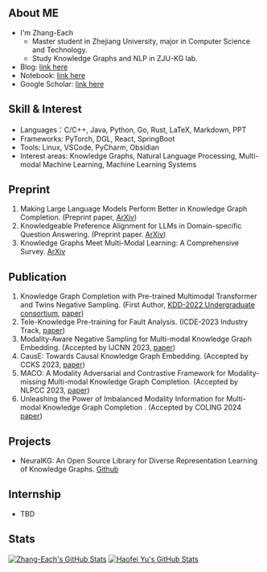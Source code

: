 
## About ME

- I'm Zhang-Each
  - Master student in Zhejiang University, major in Computer Science and Technology.
  - Study Knowledge Graphs and NLP in ZJU-KG lab.
- Blog: [link here](https://zhang-each.github.io/)
- Notebook: [link here](https://zhang-each.github.io/My-CS-Notebook/)
- Google Scholar: [link here](https://scholar.google.com/citations?user=-ys4Y-EAAAAJ&hl=zh-CN)

## Skill & Interest

- Languages：C/C++, Java, Python, Go, Rust, LaTeX, Markdown, PPT
- Frameworks: PyTorch, DGL, React, SpringBoot
- Tools: Linux, VSCode, PyCharm, Obsidian
- Interest areas: Knowledge Graphs, Natural Language Processing, Multi-modal Machine Learning, Machine Learning Systems

## Preprint
1. Making Large Language Models Perform Better in Knowledge Graph Completion. (Preprint paper, [ArXiv](https://arxiv.org/abs/2310.07579))
2. Knowledgeable Preference Alignment for LLMs in Domain-specific Question Answering. (Preprint paper. [ArXiv](https://arxiv.org/abs/2311.06503))
3. Knowledge Graphs Meet Multi-Modal Learning: A Comprehensive Survey. [ArXiv](https://arxiv.org/abs/2402.05391)

## Publication
1. Knowledge Graph Completion with Pre-trained Multimodal Transformer and Twins Negative Sampling. (First Author, [KDD-2022 Undergraduate consortium](https://kdd.org/kdd2022/), [paper](https://arxiv.org/abs/2209.07084))
2. Tele-Knowledge Pre-training for Fault Analysis. (ICDE-2023 Industry Track, [paper](https://arxiv.org/abs/2210.11298))
3. Modality-Aware Negative Sampling for Multi-modal Knowledge Graph Embedding. (Accepted by IJCNN 2023, [paper](https://arxiv.org/abs/2304.11618))
4. CausE: Towards Causal Knowledge Graph Embedding. (Accepted by CCKS 2023, [paper](https://arxiv.org/abs/2307.11610))
5. MACO: A Modality Adversarial and Contrastive Framework for Modality-missing Multi-modal Knowledge Graph Completion. (Accepted by NLPCC 2023, [paper](https://arxiv.org/abs/2308.06696))
6. Unleashing the Power of Imbalanced Modality Information for Multi-modal Knowledge Graph Completion . (Accepted by COLING 2024 [paper](https://arxiv.org/abs/2402.15444))

## Projects
- NeuralKG: An Open Source Library for Diverse Representation Learning of Knowledge Graphs. [Github](https://github.com/zjukg/NeuralKG)

## Internship
- TBD

## Stats

<a href="https://github.com/zhang-each/zhang-each">
  <img align="center" src="https://github-readme-stats.vercel.app/api/top-langs/?username=zhang-each&langs_count=10&layout=compact&exclude_repo=Zhang-Each.github.io,g22_learning_in_zju" alt="Zhang-Each's GitHub Stats" /></a>

<a href="https://github.com/zhang-each">
  <img align="center" src="https://github-readme-stats.vercel.app/api?username=zhang-each&show_icons=true&line_height=27&count_private=true&title_color=6aa6f8" alt="Haofei Yu's GitHub Stats" /></a>

